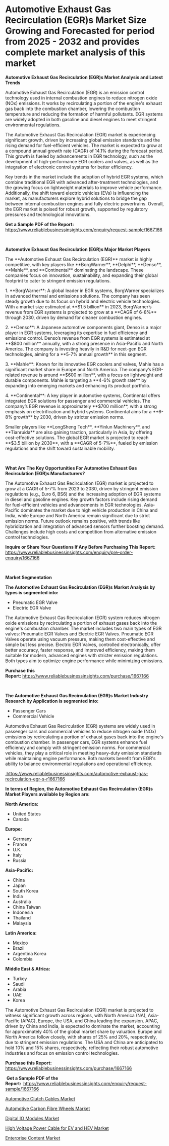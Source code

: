 <p><h1>Automotive Exhaust Gas Recirculation (EGR)s Market Size Growing and Forecasted for period from 2025 - 2032 and provides complete market analysis of this market</h1></p><p><strong>Automotive Exhaust Gas Recirculation (EGR)s Market Analysis and Latest Trends</strong></p>
<p><p>Automotive Exhaust Gas Recirculation (EGR) is an emission control technology used in internal combustion engines to reduce nitrogen oxide (NOx) emissions. It works by recirculating a portion of the engine's exhaust gas back into the combustion chamber, lowering the combustion temperature and reducing the formation of harmful pollutants. EGR systems are widely adopted in both gasoline and diesel engines to meet stringent environmental regulations.</p><p>The Automotive Exhaust Gas Recirculation (EGR) market is experiencing significant growth, driven by increasing global emission standards and the rising demand for fuel-efficient vehicles. The market is expected to grow at a compound annual growth rate (CAGR) of 14.1% during the forecast period. This growth is fueled by advancements in EGR technology, such as the development of high-performance EGR coolers and valves, as well as the integration of electronic control systems for better efficiency.</p><p>Key trends in the market include the adoption of hybrid EGR systems, which combine traditional EGR with advanced after-treatment technologies, and the growing focus on lightweight materials to improve vehicle performance. Additionally, the shift toward electric vehicles (EVs) is influencing the market, as manufacturers explore hybrid solutions to bridge the gap between internal combustion engines and fully electric powertrains. Overall, the EGR market is poised for robust growth, supported by regulatory pressures and technological innovations.</p></p>
<p><strong>Get a Sample PDF of the Report:&nbsp;</strong> <a href="https://www.reliablebusinessinsights.com/enquiry/request-sample/1667166?utm_campaign=75&utm_medium=2&utm_source=Github&utm_content=ia&utm_term=23012025&utm_id=automotive-exhaust-gas-recirculation-egrs">https://www.reliablebusinessinsights.com/enquiry/request-sample/1667166</a></p>
<p>&nbsp;</p>
<p><strong>Automotive Exhaust Gas Recirculation (EGR)s Major Market Players</strong></p>
<p><p>The **Automotive Exhaust Gas Recirculation (EGR)** market is highly competitive, with key players like **BorgWarner**, **Delphi**, **Denso**, **Mahle**, and **Continental** dominating the landscape. These companies focus on innovation, sustainability, and expanding their global footprint to cater to stringent emission regulations.</p><p>1. **BorgWarner**: A global leader in EGR systems, BorgWarner specializes in advanced thermal and emissions solutions. The company has seen steady growth due to its focus on hybrid and electric vehicle technologies. With a market size estimated at **$1.5 billion** in 2023, BorgWarner’s revenue from EGR systems is projected to grow at a **CAGR of 6-8%** through 2030, driven by demand for cleaner combustion engines.</p><p>2. **Denso**: A Japanese automotive components giant, Denso is a major player in EGR systems, leveraging its expertise in fuel efficiency and emissions control. Denso’s revenue from EGR systems is estimated at **$800 million** annually, with a strong presence in Asia-Pacific and North America. The company is investing heavily in R&D for next-gen EGR technologies, aiming for a **5-7% annual growth** in this segment.</p><p>3. **Mahle**: Known for its innovative EGR coolers and valves, Mahle has a significant market share in Europe and North America. The company’s EGR-related revenue is around **$600 million**, with a focus on lightweight and durable components. Mahle is targeting a **4-6% growth rate** by expanding into emerging markets and enhancing its product portfolio.</p><p>4. **Continental**: A key player in automotive systems, Continental offers integrated EGR solutions for passenger and commercial vehicles. The company’s EGR revenue is approximately **$700 million**, with a strong emphasis on electrification and hybrid systems. Continental aims for a **6-8% growth** by 2030, driven by stricter emission norms.</p><p>Smaller players like **LongSheng Tech**, **Yinlun Machinery**, and **Tianruida** are also gaining traction, particularly in Asia, by offering cost-effective solutions. The global EGR market is projected to reach **$3.5 billion by 2030**, with a **CAGR of 5-7%**, fueled by emission regulations and the shift toward sustainable mobility.</p></p>
<p>&nbsp;</p>
<p><strong>What Are The Key Opportunities For Automotive Exhaust Gas Recirculation (EGR)s Manufacturers?</strong></p>
<p><p>The Automotive Exhaust Gas Recirculation (EGR) market is projected to grow at a CAGR of 5-7% from 2023 to 2030, driven by stringent emission regulations (e.g., Euro 6, BS6) and the increasing adoption of EGR systems in diesel and gasoline engines. Key growth factors include rising demand for fuel-efficient vehicles and advancements in EGR technologies. Asia-Pacific dominates the market due to high vehicle production in China and India, while Europe and North America remain significant due to strict emission norms. Future outlook remains positive, with trends like hybridization and integration of advanced sensors further boosting demand. Challenges include high costs and competition from alternative emission control technologies.</p></p>
<p><strong>Inquire or Share Your Questions If Any Before Purchasing This Report:</strong> <a href="https://www.reliablebusinessinsights.com/enquiry/pre-order-enquiry/1667166?utm_campaign=75&utm_medium=2&utm_source=Github&utm_content=ia&utm_term=23012025&utm_id=automotive-exhaust-gas-recirculation-egrs">https://www.reliablebusinessinsights.com/enquiry/pre-order-enquiry/1667166</a></p>
<p>&nbsp;</p>
<p><strong>Market Segmentation</strong></p>
<p><strong>The Automotive Exhaust Gas Recirculation (EGR)s Market Analysis by types is segmented into:</strong></p>
<p><ul><li>Pneumatic EGR Valve</li><li>Electric EGR Valve</li></ul></p>
<p><p>The Automotive Exhaust Gas Recirculation (EGR) system reduces nitrogen oxide emissions by recirculating a portion of exhaust gases back into the engine's combustion chamber. The market includes two main types of EGR valves: Pneumatic EGR Valves and Electric EGR Valves. Pneumatic EGR Valves operate using vacuum pressure, making them cost-effective and simple but less precise. Electric EGR Valves, controlled electronically, offer better accuracy, faster response, and improved efficiency, making them suitable for modern, advanced engines with stricter emission regulations. Both types aim to optimize engine performance while minimizing emissions.</p></p>
<p><strong>Purchase this Report:&nbsp;</strong><a href="https://www.reliablebusinessinsights.com/purchase/1667166?utm_campaign=75&utm_medium=2&utm_source=Github&utm_content=ia&utm_term=23012025&utm_id=automotive-exhaust-gas-recirculation-egrs">https://www.reliablebusinessinsights.com/purchase/1667166</a></p>
<p>&nbsp;</p>
<p><strong>The Automotive Exhaust Gas Recirculation (EGR)s Market Industry Research by Application is segmented into:</strong></p>
<p><ul><li>Passenger Cars</li><li>Commercial Vehicle</li></ul></p>
<p><p>Automotive Exhaust Gas Recirculation (EGR) systems are widely used in passenger cars and commercial vehicles to reduce nitrogen oxide (NOx) emissions by recirculating a portion of exhaust gases back into the engine's combustion chamber. In passenger cars, EGR systems enhance fuel efficiency and comply with stringent emission norms. For commercial vehicles, they play a critical role in meeting heavy-duty emission standards while maintaining engine performance. Both markets benefit from EGR's ability to balance environmental regulations and operational efficiency.</p></p>
<p><a href="https://www.reliablebusinessinsights.com/automotive-exhaust-gas-recirculation-egr-s-r1667166?utm_campaign=75&utm_medium=2&utm_source=Github&utm_content=ia&utm_term=23012025&utm_id=automotive-exhaust-gas-recirculation-egrs">&nbsp;https://www.reliablebusinessinsights.com/automotive-exhaust-gas-recirculation-egr-s-r1667166</a></p>
<p><strong>In terms of Region, the Automotive Exhaust Gas Recirculation (EGR)s Market Players available by Region are:</strong></p>
<p>
    <p> <strong> North America: </strong>
        <ul>
            <li>United States</li>
            <li>Canada</li>
        </ul>
        </p> 
    <p> <strong> Europe: </strong>
        <ul>
            <li>Germany</li>
            <li>France</li>
            <li>U.K.</li>
            <li>Italy</li>
            <li>Russia</li>
        </ul>
        </p> 
    <p> <strong> Asia-Pacific: </strong>
        <ul>
            <li>China</li>
            <li>Japan</li>
            <li>South Korea</li>
            <li>India</li>
            <li>Australia</li>
            <li>China Taiwan</li>
            <li>Indonesia</li>
            <li>Thailand</li>
            <li>Malaysia</li>
        </ul>
        </p> 
    <p> <strong> Latin America: </strong>
        <ul>
            <li>Mexico</li>
            <li>Brazil</li>
            <li>Argentina Korea</li>
            <li>Colombia</li>
        </ul>
        </p> 
    <p> <strong> Middle East & Africa: </strong>
        <ul>
            <li>Turkey</li>
            <li>Saudi</li>
            <li>Arabia</li>
            <li>UAE</li>
            <li>Korea</li>
        </ul>
    </p>
    </p>
<p><p>The Automotive Exhaust Gas Recirculation (EGR) market is projected to witness significant growth across regions, with North America (NA), Asia-Pacific (APAC), Europe, the USA, and China leading the expansion. APAC, driven by China and India, is expected to dominate the market, accounting for approximately 40% of the global market share by valuation. Europe and North America follow closely, with shares of 25% and 20%, respectively, due to stringent emission regulations. The USA and China are anticipated to hold 10% and 15% shares, respectively, reflecting their robust automotive industries and focus on emission control technologies.</p></p>
<p><strong>Purchase this Report: </strong><a href="https://www.reliablebusinessinsights.com/purchase/1667166?utm_campaign=75&utm_medium=2&utm_source=Github&utm_content=ia&utm_term=23012025&utm_id=automotive-exhaust-gas-recirculation-egrs">https://www.reliablebusinessinsights.com/purchase/1667166</a></p>
<p>&nbsp;<strong>Get a Sample PDF of the Report:&nbsp;&nbsp;</strong><a href="https://www.reliablebusinessinsights.com/enquiry/request-sample/1667166?utm_campaign=75&utm_medium=2&utm_source=Github&utm_content=ia&utm_term=23012025&utm_id=automotive-exhaust-gas-recirculation-egrs">https://www.reliablebusinessinsights.com/enquiry/request-sample/1667166</a></p>
<p><strong></strong></p>
<p><p><a href="https://www.linkedin.com/pulse/automotive-clutch-cables-market-trends-report-examining-fvbmc?utm_campaign=75&utm_medium=2&utm_source=Github&utm_content=ia&utm_term=23012025&utm_id=automotive-exhaust-gas-recirculation-egrs">Automotive Clutch Cables Market</a></p><p><a href="https://github.com/skerretflossie9297/Market-Research-Report-List-1/blob/main/automotive-carbon-fibre-wheels-market.md?utm_campaign=75&utm_medium=2&utm_source=Github&utm_content=ia&utm_term=23012025&utm_id=automotive-exhaust-gas-recirculation-egrs">Automotive Carbon Fibre Wheels Market</a></p><p><a href="https://www.linkedin.com/pulse/analyzing-digital-io-modules-market-revenue-worth-cagr-118-vcndf?utm_campaign=75&utm_medium=2&utm_source=Github&utm_content=ia&utm_term=23012025&utm_id=automotive-exhaust-gas-recirculation-egrs">Digital IO Modules Market</a></p><p><a href="https://github.com/shondapmbau/Market-Research-Report-List-1/blob/main/high-voltage-power-cable-for-ev-and-hev-market.md?utm_campaign=75&utm_medium=2&utm_source=Github&utm_content=ia&utm_term=23012025&utm_id=automotive-exhaust-gas-recirculation-egrs">High Voltage Power Cable for EV and HEV Market</a></p><p><a href="https://www.linkedin.com/pulse/enterprise-content-market-report-2025-2032-highlights-wvoac?utm_campaign=75&utm_medium=2&utm_source=Github&utm_content=ia&utm_term=23012025&utm_id=automotive-exhaust-gas-recirculation-egrs">Enterprise Content Market</a></p></p>